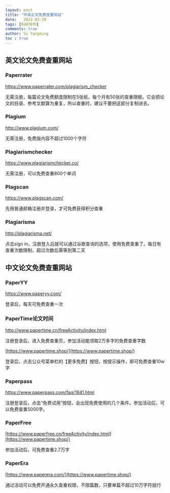 ```yaml
---
layout: post
title: "中英论文免费查重网站"
date:   2022-03-29
tags: [科研写作]
comments: true
author: Si Yangming
toc : true
---
```


## 英文论文免费查重网站

### Paperrater

https://www.paperrater.com/plagiarism_checker

无需注册，每篇论文免费额度限制在5张纸，每个月有50张的查重限额。它会把论文的目录、参考文献算为重复，所以查重时，建议不要把这部分复制进去。

### Plagium

http://www.plagium.com/

无需注册，免费版内容不超过1000个字符

### Plagiarismchecker

https://www.plagiarismchecker.co/

无需注册，可以免费查重800个单词

### Plagscan

https://www.plagscan.com/

先用普通邮箱注册并登录，才可免费获得积分查重

### Plagiarisma

http://plagiarisma.net/

点击sign in，注册登入后就可以通过谷歌查询的选项，使用免费查重了。每日有查重次数限制，超过次数后需等到第二天

## 中文论文免费查重网站

### PaperYY

https://www.paperyy.com/

登录后，每天可免费查重一次

### PaperTime论文时间

http://www.papertime.cn/freeActivity/index.html

注册登录后，进入免费查重页，参加活动能领取2万多字的免费查重字数

[https://www.papertime.shop/](https://www.papertime.shop/)

登录后，点击公众号菜单栏的【更多免费】按钮，按提示操作，即可免费查重10w字

### Paperpass

https://www.paperpass.com/faq/1841.html

注册登录后，点击“免费试用”按钮，会出现免费使用的几个条件。参加活动后，可以免费查重5000字。

### PaperFree

[https://www.paperfree.cn/freeActivity/index.html](https://www.papertime.shop/)

参加活动后，可免费查重2.7万字

### PaperEra

[https://www.paperera.com/](https://www.papertime.shop/)

通过活动可以免费开通永久查重权限，不限篇数，只要单篇不超过10万字符就行
